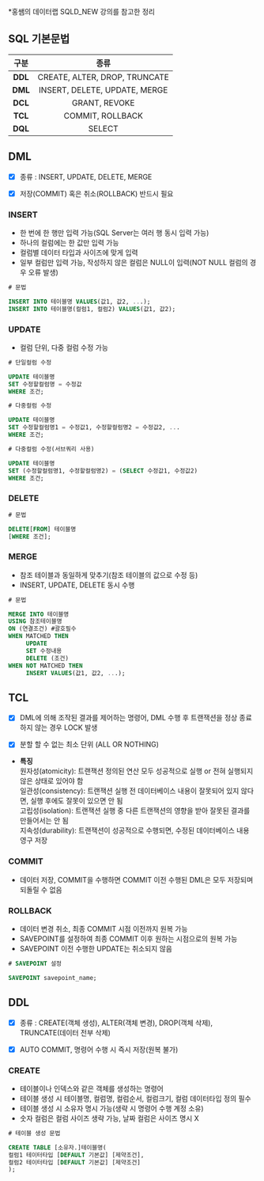 *홍쌤의 데이터랩 SQLD_NEW 강의를 참고한 정리

## SQL 기본문법

구분|종류
:---:|:---:
**DDL** | CREATE, ALTER, DROP, TRUNCATE
**DML** | INSERT, DELETE, UPDATE, MERGE
**DCL** | GRANT, REVOKE
**TCL** | COMMIT, ROLLBACK
**DQL** | SELECT



## DML

- [x] 종류 : INSERT, UPDATE, DELETE, MERGE
- [x] 저장(COMMIT) 혹은 취소(ROLLBACK) 반드시 필요


### INSERT

- 한 번에 한 행만 입력 가능(SQL Server는 여러 행 동시 입력 가능)
- 하나의 컬럼에는 한 값만 입력 가능
- 컬럼별 데이터 타입과 사이즈에 맞게 입력
- 일부 컬럼만 입력 가능, 작성하지 않은 컬럼은 NULL이 입력(NOT NULL 컬럼의 경우 오류 발생)


```SQL
# 문법

INSERT INTO 테이블명 VALUES(값1, 값2, ...);
INSERT INTO 테이블명(컬럼1, 컬럼2) VALUES(값1, 값2);
```


### UPDATE

- 컬럼 단위, 다중 컬럼 수정 가능


```SQL
# 단일컬럼 수정

UPDATE 테이블명
SET 수정할컬럼명 = 수정값
WHERE 조건;
```

```SQL
# 다중컬럼 수정

UPDATE 테이블명
SET 수정할컬럼명1 = 수정값1, 수정할컬럼명2 = 수정값2, ...
WHERE 조건;
```
```SQL
# 다중컬럼 수정(서브쿼리 사용)

UPDATE 테이블명
SET (수정할컬럼명1, 수정할컬럼명2) = (SELECT 수정값1, 수정값2)
WHERE 조건;
```


### DELETE

```SQL
# 문법

DELETE[FROM] 테이블명
[WHERE 조건];
```


### MERGE

- 참조 테이블과 동일하게 맞추기(참조 테이블의 값으로 수정 등)
- INSERT, UPDATE, DELETE 동시 수행


```SQL
# 문법

MERGE INTO 테이블명
USING 참조테이블명
ON (연결조건) #괄호필수
WHEN MATCHED THEN
     UPDATE
     SET 수정내용
     DELETE (조건)
WHEN NOT MATCHED THEN
     INSERT VALUES(값1, 값2, ...);
```



## TCL

- [x] DML에 의해 조작된 결과를 제어하는 명령어, DML 수행 후 트랜잭션을 정상 종료하지 않는 경우 LOCK 발생
- [x] 분할 할 수 없는 최소 단위 (ALL OR NOTHING)


- **특징** <br/>
  원자성(atomicity): 트랜잭션 정의된 연산 모두 성공적으로 실행 or 전혀 실행되지 않은 상태로 있어야 함 <br/>
  일관성(consistency): 트랜잭션 실행 전 데이터베이스 내용이 잘못되어 있지 않다면, 실행 후에도 잘못이 있으면 안 됨 <br/>
  고립성(isolation): 트랜잭션 실행 중 다른 트랜잭션의 영향을 받아 잘못된 결과를 만들어서는 안 됨 <br/>
  지속성(durability): 트랜잭션이 성공적으로 수행되면, 수정된 데이터베이스 내용 영구 저장 <br/>



### COMMIT

- 데이터 저장, COMMIT을 수행하면 COMMIT 이전 수행된 DML은 모두 저장되며 되돌릴 수 없음


### ROLLBACK

- 데이터 변경 취소, 최종 COMMIT 시점 이전까지 원복 가능
- SAVEPOINT를 설정하여 최종 COMMIT 이후 원하는 시점으로의 원복 가능
- SAVEPOINT 이전 수행한 UPDATE는 취소되지 않음

```SQL
# SAVEPOINT 설정

SAVEPOINT savepoint_name;
```



## DDL

- [x] 종류 : CREATE(객체 생성), ALTER(객체 변경), DROP(객체 삭제), TRUNCATE(데이터 전부 삭제)
- [x] AUTO COMMIT, 명령어 수행 시 즉시 저장(원복 불가)


### CREATE

- 테이블이나 인덱스와 같은 객체를 생성하는 명령어
- 테이블 생성 시 테이블명, 컬럼명, 컬럼순서, 컬럼크기, 컬럼 데이터타입 정의 필수
- 테이블 생성 시 소유자 명시 가능(생략 시 명령어 수행 계정 소유)
- 숫자 컬럼은 컬럼 사이즈 생략 가능, 날짜 컬럼은 사이즈 명시 X

```SQL
# 테이블 생성 문법

CREATE TABLE [소유자.]테이블명(
컬럼1 테이터타입 [DEFAULT 기본값] [제약조건],
컬럼2 테이터타입 [DEFAULT 기본값] [제약조건]
);
```


